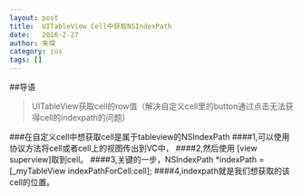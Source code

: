 ```yaml
---
layout: post
title:  UITableView Cell中获取NSIndexPath
date:   2016-2-27
author: 朱琛
category: ios
tags: []
---
```


##导语

<blockquote>UITableView获取cell的row值（解决自定义cell里的button通过点击无法获得cell的indexpath的问题）</blockquote>


###在自定义cell中想获取cell是属于tableview的NSIndexPath
####1,可以使用协议方法将cell或者cell上的视图传出到VC中，
####2,然后使用 [view superview]取到cell。
####3,关键的一步，NSIndexPath *indexPath = [_myTableView indexPathForCell:cell];
####4,indexpath就是我们想获取的该cell的位置。 